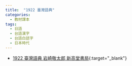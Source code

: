 ```yaml
---
title:  "1922 臺灣語典"
categories: 
  - 教材課本
tags:
  - 日語
  - 台語漢字
  - 台語白話字
  - 日本時代
---
```


- [1922 臺灣語典 岩崎敬太郎 新高堂書局](https://kiek.taigi.info/1922TaioangiTian/){:target="_blank"}
